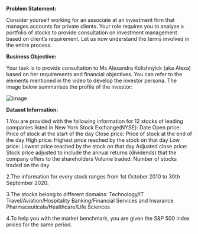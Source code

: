 **Problem Statement:**


Consider yourself working for an associate at an investment firm that manages accounts for private clients. Your role requires you to analyse a portfolio of stocks to provide consultation on investment management based on client’s requirement. Let us now understand the terms involved in the entire process.



**Business Objective:**


Your task is to provide consultation to Ms Alexandra Kolishnyick (aka Alexa) based on her requirements and financial objectives. You can refer to the elements mentioned in the video to develop the investor persona. The image below summarises the profile of the investor:

![image](https://github.com/rudridave/Stock-Analysis-and-Portfolio-Management-Capstone/assets/154629688/fe6d01f3-e559-422c-997a-b1e7fc120457)


**Dataset Information:**


1.You are provided with the following information for 12 stocks of leading companies listed in New York Stock Exchange(NYSE):
Date
Open price: Price of stock at the start of the day
Close price: Price of stock at the end of the day
High price: Highest price reached by the stock on that day
Low price: Lowest price reached by the stock on that day
Adjusted close price: Stock price adjusted to include the annual returns (dividends) that the company offers to the shareholders
Volume traded: Number of stocks traded on the day


2.The information for every stock ranges from 1st October 2010 to 30th September 2020.



3.The stocks belong to different domains:
Technology/IT
Travel/Aviation/Hospitality
Banking/Financial Services and Insurance
Pharmaceuticals/Healthcare/Life Sciences



4.To help you with the market benchmark, you are given the S&P 500 index prices for the same period.
